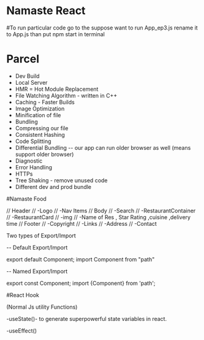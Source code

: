 # Namaste React


#To run particular code go to the
suppose want to run App_ep3.js rename it to App.js 
than put npm start in terminal
# Parcel
- Dev Build
- Local Server
- HMR = Hot Module Replacement
- File Watching Algorithm - written in C++
- Caching - Faster Builds
- Image Optimization
- Minification of file
- Bundling
- Compressing our file
- Consistent Hashing
- Code Splitting
- Differential Bundling -- our app can run older browser as well (means support older browser)
- Diagnostic
- Error Handling
- HTTPs
- Tree Shaking - remove unused code 
- Different dev and prod bundle

#Namaste Food

// Header
//   -Logo
//   -Nav Items 
// Body 
//  -Search
//  -RestaurantContainer 
//     -RestaurantCard 
//        -img
//        -Name of Res , Star Rating ,cuisine ,delivery time
// Footer 
//  -Copyright 
//  -Links
//  -Address 
//  -Contact 


Two types of Export/Import

-- Default Export/Import

export default Component;
import Component from "path"


-- Named Export/Import

export const Component;
import {Component} from 'path';


#React Hook

(Normal Js utility Functions)

-useState()- to generate superpowerful state variables in react.
 
-useEffect()
